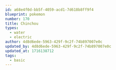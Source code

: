 ```yaml
---
id: a68e4f0d-bb5f-4059-acd1-7d618b8ff9f4
blueprint: pokemon
number: 170
title: Chinchou
types:
  - water
  - electric
author: 4d8d6ede-5963-429f-9c2f-74b897007e0c
updated_by: 4d8d6ede-5963-429f-9c2f-74b897007e0c
updated_at: 1716138712
tags:
  - basic
---
```

